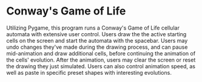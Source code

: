 # Conway's Game of Life
Utilizing Pygame, this program runs a Conway's Game of Life cellular automata with extensive user control. Users draw the the active starting cells on the screen and start the automata with the spacebar. Users may undo changes they've made during the drawing process, and can pause mid-animation and draw additional cells, before continuing the animation of the cells' evolution. After the animation, users may clear the screen or reset the drawing they just simulated. Users can also control animation speed, as well as paste in specific preset shapes with interesting evolutions.
